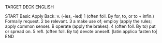 TARGET DECK
ENGLISH

START
Basic
Apply
Back: v. (-ies, -ied) 1 (often foll. By for, to, or to + infin.) Formally request. 2 be relevant. 3 a make use of; employ (apply the rules; apply common sense). B operate (apply the brakes). 4 (often foll. By to) put or spread on. 5 refl. (often foll. By to) devote oneself. [latin applico fasten to]
END
